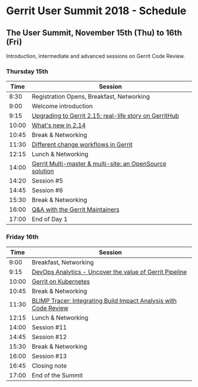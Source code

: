# Gerrit User Summit 2018 - Schedule

## The User Summit, November 15th (Thu) to 16th (Fri)

Introduction, intermediate and advanced sessions on Gerrit Code Review.

### Thursday 15th

| Time  | Session                                                                                      |
|-------|----------------------------------------------------------------------------------------------|
|  8:30 | Registration Opens, Breakfast, Networking                                                    |
|  9:00 | Welcome introduction                                                                         |
|  9:15 | [Upgrading to Gerrit 2.15: real-life story on GerritHub](sessions/gerrithub-2.15-upgrade.md) |
| 10:00 | [What's new in 2.14](sessions/new-in-2.14.md)                                                |
| 10:45 | Break & Networking                                                                           |
| 11:30 | [Different change workflows in Gerrit](sessions/different-change-workflows-in-gerrit.md)     |
| 12:15 | Lunch & Networking                                                                           |
| 14:00 | [Gerrit Multi-master & multi-site: an OpenSource solution](sessions/multi-master-multi-site.md)|
| 14:20 | Session #5                                                                                   |
| 14:45 | Session #6                                                                                   |
| 15:30 | Break & Networking                                                                           |
| 16:00 | [Q&A with the Gerrit Maintainers](sessions/maintainers-qa.md)                                |
| 17:00 | End of Day 1                                                                                 |

### Friday 16th

| Time  | Session                                                                                      |
|-------|----------------------------------------------------------------------------------------------|
|  9:00 | Breakfast, Networking                                                                        |
|  9:15 | [DevOps Analytics - Uncover the value of Gerrit Pipeline](sessions/devops-analytics.md)      |
| 10:00 | [Gerrit on Kubernetes](sessions/gerrit-on-kubernetes.md)                                     |
| 10:45 | Break & Networking                                                                           |
| 11:30 | [BLIMP Tracer: Integrating Build Impact Analysis with Code Review](sessions/blimp-tracer.md) |
| 12:15 | Lunch & Networking                                                                           |
| 14:00 | Session #11                                                                                  |
| 14:45 | Session #12                                                                                  |
| 15:30 | Break & Networking                                                                           |
| 16:00 | Session #13                                                                                  |
| 16:45 | Closing note                                                                                 |
| 17:00 | End of the Summit                                                                            |
